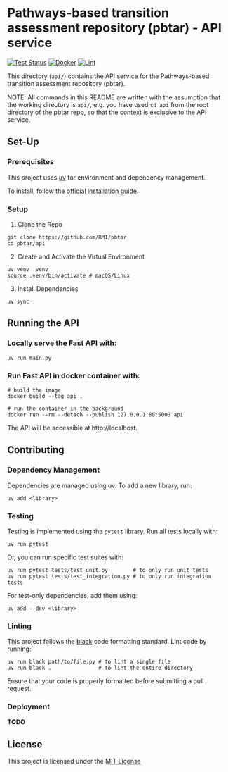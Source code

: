 # Pathways-based transition assessment repository (pbtar) - API service

[![Test Status](https://github.com/RMI/pbtar/actions/workflows/api-test.yml/badge.svg?branch=main)](https://github.com/RMI/pbtar/actions/workflows/api-test.yml)
[![Docker](https://github.com/RMI/pbtar/actions/workflows/api-docker-build-and-push.yml/badge.svg?branch=main)](https://github.com/RMI/pbtar/actions/workflows/api-docker-build-and-push.yml)
[![Lint](https://github.com/RMI/pbtar/actions/workflows/api-lint.yml/badge.svg?branch=main)](https://github.com/RMI/pbtar/actions/workflows/api-lint.yml)

This directory (`api/`) contains the API service for the Pathways-based transition assessment repository (pbtar).

NOTE: All commands in this README are written with the assumption that the working directory is `api/`, e.g. you have used `cd api` from the root directory of the pbtar repo, so that the context is exclusive to the API service.

## Set-Up

### Prerequisites

This project uses [uv](https://github.com/astral-sh/uv) for environment and dependency management.

To install, follow the [official installation guide](https://github.com/astral-sh/uv?tab=readme-ov-file#installation).

### Setup

1. Clone the Repo

```
git clone https://github.com/RMI/pbtar
cd pbtar/api
```

2. Create and Activate the Virtual Environment
```
uv venv .venv
source .venv/bin/activate # macOS/Linux
```

3. Install Dependencies
```
uv sync
```

## Running the API

### Locally serve the Fast API with:

```
uv run main.py
```

### Run Fast API in docker container with: 

```
# build the image
docker build --tag api .

# run the container in the background
docker run --rm --detach --publish 127.0.0.1:80:5000 api
```

The API will be accessible at http://localhost.

## Contributing

### Dependency Management

Dependencies are managed using uv. To add a new library, run:

```
uv add <library>
```

### Testing
 
Testing is implemented using the `pytest` library. Run all tests locally with:

```
uv run pytest
```

Or, you can run specific test suites with:
```
uv run pytest tests/test_unit.py        # to only run unit tests
uv run pytest tests/test_integration.py # to only run integration tests
```

For test-only dependencies, add them using:
``` 
uv add --dev <library>
```

### Linting

This project follows the [black](https://github.com/psf/black) code formatting standard. Lint code by running:

```
uv run black path/to/file.py # to lint a single file
uv run black .               # to lint the entire directory
```

Ensure that your code is properly formatted before submitting a pull request.

### Deployment
**TODO**

## License
 This project is licensed under the [MIT License](LICENSE.txt) 
